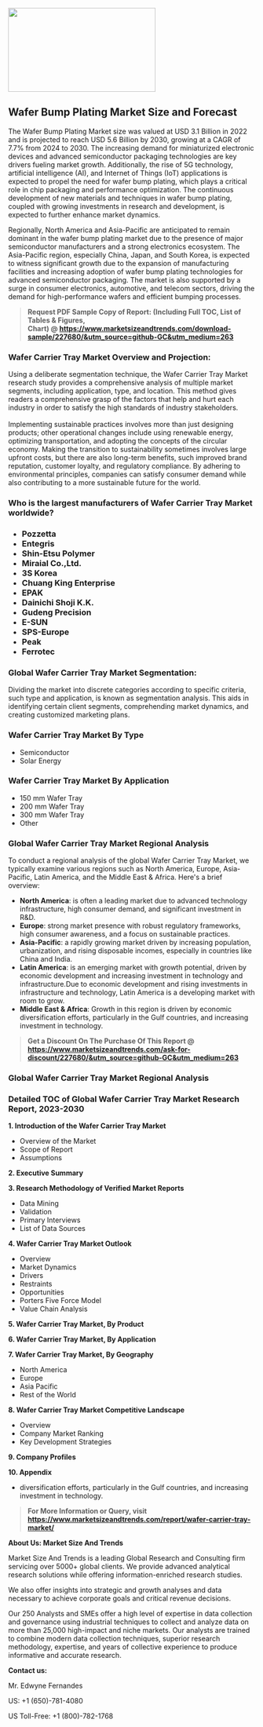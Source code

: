 <p><img class="alignnone size-medium wp-image-20088" src="https://ffe5etoiles.com/wp-content/uploads/2024/12/MST1-300x171.png" alt="" width="300" height="171" /></p><h2>Wafer Bump Plating Market Size and Forecast</h2><p>The Wafer Bump Plating Market size was valued at USD 3.1 Billion in 2022 and is projected to reach USD 5.6 Billion by 2030, growing at a CAGR of 7.7% from 2024 to 2030. The increasing demand for miniaturized electronic devices and advanced semiconductor packaging technologies are key drivers fueling market growth. Additionally, the rise of 5G technology, artificial intelligence (AI), and Internet of Things (IoT) applications is expected to propel the need for wafer bump plating, which plays a critical role in chip packaging and performance optimization. The continuous development of new materials and techniques in wafer bump plating, coupled with growing investments in research and development, is expected to further enhance market dynamics.</p><p>Regionally, North America and Asia-Pacific are anticipated to remain dominant in the wafer bump plating market due to the presence of major semiconductor manufacturers and a strong electronics ecosystem. The Asia-Pacific region, especially China, Japan, and South Korea, is expected to witness significant growth due to the expansion of manufacturing facilities and increasing adoption of wafer bump plating technologies for advanced semiconductor packaging. The market is also supported by a surge in consumer electronics, automotive, and telecom sectors, driving the demand for high-performance wafers and efficient bumping processes.</p></p><blockquote id="" class=""><strong>Request PDF Sample Copy of Report: (Including Full TOC, List of Tables &amp; Figures, Chart)&nbsp;@&nbsp;<strong><a href="https://www.marketsizeandtrends.com/download-sample/227680/&utm_source=github-GC&utm_medium=263" target="_blank">https://www.marketsizeandtrends.com/download-sample/227680/&utm_source=github-GC&utm_medium=263</a></strong></strong></blockquote><h3 id="" class="">Wafer Carrier Tray Market&nbsp;Overview and Projection:</h3><p id="" class="">Using a deliberate segmentation technique, the Wafer Carrier Tray Market research study provides a comprehensive analysis of multiple market segments, including application, type, and location. This method gives readers a comprehensive grasp of the factors that help and hurt each industry in order to satisfy the high standards of industry stakeholders. <br /> <br />Implementing sustainable practices involves more than just designing products; other operational changes include using renewable energy, optimizing transportation, and adopting the concepts of the circular economy. Making the transition to sustainability sometimes involves large upfront costs, but there are also long-term benefits, such improved brand reputation, customer loyalty, and regulatory compliance. By adhering to environmental principles, companies can satisfy consumer demand while also contributing to a more sustainable future for the world.</p><h3 id="" class="">Who is the largest manufacturers of&nbsp;Wafer Carrier Tray Market worldwide?</h3><h3 class=""><p><ul><li>Pozzetta </li><li> Entegris </li><li> Shin-Etsu Polymer </li><li> Miraial Co.,Ltd. </li><li> 3S Korea </li><li> Chuang King Enterprise </li><li> EPAK </li><li> Dainichi Shoji K.K. </li><li> Gudeng Precision </li><li> E-SUN </li><li> SPS-Europe </li><li> Peak </li><li> Ferrotec</li></ul></p></h3><h3 id="" class="">Global&nbsp;Wafer Carrier Tray Market Segmentation:</h3><p id="" class="">Dividing the market into discrete categories according to specific criteria, such type and application, is known as segmentation analysis. This aids in identifying certain client segments, comprehending market dynamics, and creating customized marketing plans.</p><h3 id="" class="">Wafer Carrier Tray Market&nbsp;By Type</h3><p><p><ul><li>Semiconductor</li><li> Solar Energy</p></li></ul></p></p><h3 id="" class="">Wafer Carrier Tray Market&nbsp;By Application</h3><p class=""><p><ul><li>150 mm Wafer Tray</li><li> 200 mm Wafer Tray</li><li> 300 mm Wafer Tray</li><li> Other</li></ul></p></p><h3 id="" class="">Global Wafer Carrier Tray Market Regional Analysis</h3><p id="" class="">To conduct a regional analysis of the global Wafer Carrier Tray Market, we typically examine various regions such as North America, Europe, Asia-Pacific, Latin America, and the Middle East &amp; Africa. Here's a brief overview:</p><ul><li><strong>North America</strong>: is often a leading market due to advanced technology infrastructure, high consumer demand, and significant investment in R&amp;D.</li><li><strong>Europe</strong>: strong market presence with robust regulatory frameworks, high consumer awareness, and a focus on sustainable practices.</li><li><strong>Asia-Pacific</strong>: a rapidly growing market driven by increasing population, urbanization, and rising disposable incomes, especially in countries like China and India.</li><li><strong>Latin America</strong>: is an emerging market with growth potential, driven by economic development and increasing investment in technology and infrastructure.Due to economic development and rising investments in infrastructure and technology, Latin America is a developing market with room to grow.</li><li><strong>Middle East &amp; Africa</strong>: Growth in this region is driven by economic diversification efforts, particularly in the Gulf countries, and increasing investment in technology.</li></ul><blockquote id="" class=""><strong>Get a Discount On The Purchase Of This Report @ <strong><a href="https://www.marketsizeandtrends.com/ask-for-discount/227680/&utm_source=github-GC&utm_medium=263" target="_blank">https://www.marketsizeandtrends.com/ask-for-discount/227680/&utm_source=github-GC&utm_medium=263</a></strong></strong></blockquote><h3 id="" class="">Global Wafer Carrier Tray Market Regional Analysis</h3><h3 id="" class="">Detailed TOC of Global Wafer Carrier Tray Market Research Report, 2023-2030</h3><p id="" class=""><strong>1. Introduction of the Wafer Carrier Tray Market</strong></p><ul><li>Overview of the Market</li><li>Scope of Report</li><li>Assumptions</li></ul><p id="" class=""><strong>2. Executive Summary</strong></p><p id="" class=""><strong>3. Research Methodology of Verified Market Reports</strong></p><ul><li>Data Mining</li><li>Validation</li><li>Primary Interviews</li><li>List of Data Sources</li></ul><p id="" class=""><strong>4. Wafer Carrier Tray Market Outlook</strong></p><ul><li>Overview</li><li>Market Dynamics</li><li>Drivers</li><li>Restraints</li><li>Opportunities</li><li>Porters Five Force Model</li><li>Value Chain Analysis</li></ul><p id="" class=""><strong>5. Wafer Carrier Tray Market, By Product</strong></p><p id="" class=""><strong>6. Wafer Carrier Tray Market, By Application</strong></p><p id="" class=""><strong>7. Wafer Carrier Tray Market, By Geography</strong></p><ul><li>North America</li><li>Europe</li><li>Asia Pacific</li><li>Rest of the World</li></ul><p id="" class=""><strong>8. Wafer Carrier Tray Market Competitive Landscape</strong></p><ul><li>Overview</li><li>Company Market Ranking</li><li>Key Development Strategies</li></ul><p id="" class=""><strong>9. Company Profiles</strong></p><p id="" class=""><strong>10. Appendix</strong></p><ul><li>diversification efforts, particularly in the Gulf countries, and increasing investment in technology.</li></ul><blockquote id="" class=""><strong>For More Information or Query, visit <strong><strong><a href="https://www.marketsizeandtrends.com/report/wafer-carrier-tray-market/" target="_blank">https://www.marketsizeandtrends.com/report/wafer-carrier-tray-market/</a></strong></strong></strong></blockquote><p id="" class=""><strong>About Us: Market Size And Trends</strong></p><p id="" class="">Market Size And Trends is a leading Global Research and Consulting firm servicing over 5000+ global clients. We provide advanced analytical research solutions while offering information-enriched research studies.</p><p id="" class="">We also offer insights into strategic and growth analyses and data necessary to achieve corporate goals and critical revenue decisions.</p><p id="" class="">Our 250 Analysts and SMEs offer a high level of expertise in data collection and governance using industrial techniques to collect and analyze data on more than 25,000 high-impact and niche markets. Our analysts are trained to combine modern data collection techniques, superior research methodology, expertise, and years of collective experience to produce informative and accurate research.</p><p id="" class=""><strong>Contact us:</strong></p><p id="" class="">Mr. Edwyne Fernandes</p><p id="" class="">US: +1 (650)-781-4080</p><p id="" class="">US Toll-Free: +1 (800)-782-1768</p>

